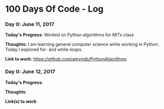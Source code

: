 # 100 Days Of Code - Log

### Day 0: June 11, 2017

**Today's Progress**: Worked on Python algorithms for MITx class

**Thoughts:** I am learning general computer science while working in Python.  Today I explored for- and while-loops. 

**Link to work:** https://github.com/amyngb/PythonAlgorithms

### Day 0: June 12, 2017

**Today's Progress**: 

**Thoughts**: 

**Link(s) to work**: 


